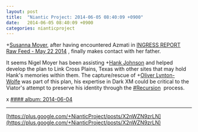```yaml
---
layout: post
title:  "Niantic Project: 2014-06-05 08:40:09 +0900"
date:   2014-06-05 08:40:09 +0900
categories: nianticproject
---
```

+[Susanna Moyer](https://plus.google.com/101560858827970533247 ""), after having encountered Azmati in [INGRESS REPORT Raw Feed - May 22 2014](https://www.youtube.com/watch?v=ZMkcfNgM3TU&amp;list=PLDEUWItbkQ5_tZylwFJlrO6gKamNW8-SW "") , finally makes contact with her father.

It seems Nigel Moyer has been assisting +[Hank Johnson](https://plus.google.com/117792105926525258257 "") and helped develop the plan to Link Cross Plains, Texas with other sites that may hold Hank's memories within them. The capture/rescue of +[Oliver Lynton-Wolfe](https://plus.google.com/108200572857719809031 "") was part of this plan, his expertise in Dark XM could be critical to the Viator's attempt to preserve his identity through the  [#Recursion](https://plus.google.com/s/%23Recursion "")   process.

x
[#### album: 2014-06-04](https://plus.google.com/photos/105211554081025512763/albums/6021221659917765377 "")
- - -
[https://plus.google.com/+NianticProject/posts/X2nWZN9zrLN](https://plus.google.com/+NianticProject/posts/X2nWZN9zrLN)
